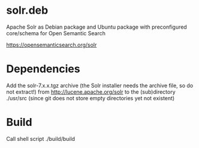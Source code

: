 # solr.deb
Apache Solr as Debian package and Ubuntu package with preconfigured core/schema for Open Semantic Search

https://opensemanticsearch.org/solr

# Dependencies
Add the solr-7.x.x.tgz archive (the Solr installer needs the archive file, so do not extract!) from http://lucene.apache.org/solr to the (sub)directory ./usr/src (since git does not store empty directories yet not existent)

# Build
Call shell script ./build/build
